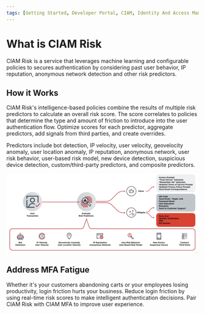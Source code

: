```yaml
---
tags: [Getting Started, Developer Portal, CIAM, Identity And Access Management, IAM, Risk]
---
```


# What is CIAM Risk

CIAM Risk is a service that leverages machine learning and configurable policies to secures authentication by considering past user behavior, IP reputation, anonymous network detection and other risk predictors. 

## How it Works

CIAM Risk's intelligence-based policies combine the results of multiple risk predictors to calculate an overall risk score. The score correlates to policies that determine the type and amount of friction to introduce into the user authentication flow. Optimize scores for each predictor, aggregate predictors, add signals from third parties, and create overrides.

Predictors include bot detection, IP velocity, user velocity, geovelocity anomaly, user location anomaly, IP reputation, anonymous network, user risk behavior, user-based risk model, new device detection, suspicious device detection, custom/third-party predictors, and composite predictors.

![](./assets/images/risk/risk.png)

## Address MFA Fatigue

Whether it's your customers abandoning carts or your employees losing productivity, login friction hurts your business. Reduce login friction by using real-time risk scores to make intelligent authentication decisions. Pair CIAM Risk with CIAM MFA to improve user experience.